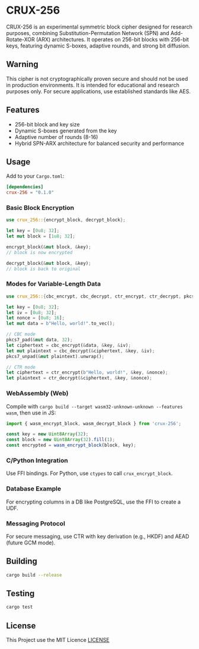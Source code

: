 # CRUX-256

CRUX-256 is an experimental symmetric block cipher designed for research purposes, combining Substitution-Permutation Network (SPN) and Add-Rotate-XOR (ARX) architectures. It operates on 256-bit blocks with 256-bit keys, featuring dynamic S-boxes, adaptive rounds, and strong bit diffusion.

## Warning

This cipher is not cryptographically proven secure and should not be used in production environments. It is intended for educational and research purposes only. For secure applications, use established standards like AES.

## Features

- 256-bit block and key size
- Dynamic S-boxes generated from the key
- Adaptive number of rounds (8-16)
- Hybrid SPN-ARX architecture for balanced security and performance

## Usage

Add to your `Cargo.toml`:

```toml
[dependencies]
crux-256 = "0.1.0"
```

### Basic Block Encryption

```rust
use crux_256::{encrypt_block, decrypt_block};

let key = [0u8; 32];
let mut block = [1u8; 32];

encrypt_block(&mut block, &key);
// block is now encrypted

decrypt_block(&mut block, &key);
// block is back to original
```

### Modes for Variable-Length Data

```rust
use crux_256::{cbc_encrypt, cbc_decrypt, ctr_encrypt, ctr_decrypt, pkcs7_pad, pkcs7_unpad};

let key = [0u8; 32];
let iv = [0u8; 32];
let nonce = [0u8; 16];
let mut data = b"Hello, world!".to_vec();

// CBC mode
pkcs7_pad(&mut data, 32);
let ciphertext = cbc_encrypt(&data, &key, &iv);
let mut plaintext = cbc_decrypt(&ciphertext, &key, &iv);
pkcs7_unpad(&mut plaintext).unwrap();

// CTR mode
let ciphertext = ctr_encrypt(b"Hello, world!", &key, &nonce);
let plaintext = ctr_decrypt(&ciphertext, &key, &nonce);
```

### WebAssembly (Web)

Compile with `cargo build --target wasm32-unknown-unknown --features wasm`, then use in JS:

```javascript
import { wasm_encrypt_block, wasm_decrypt_block } from 'crux-256';

const key = new Uint8Array(32);
const block = new Uint8Array(32).fill(1);
const encrypted = wasm_encrypt_block(block, key);
```

### C/Python Integration

Use FFI bindings. For Python, use `ctypes` to call `crux_encrypt_block`.

### Database Example

For encrypting columns in a DB like PostgreSQL, use the FFI to create a UDF.

### Messaging Protocol

For secure messaging, use CTR with key derivation (e.g., HKDF) and AEAD (future GCM mode).

## Building

```bash
cargo build --release
```

## Testing

```bash
cargo test
```

## License

This Project use the MIT Licence [LICENSE](LICENSE)